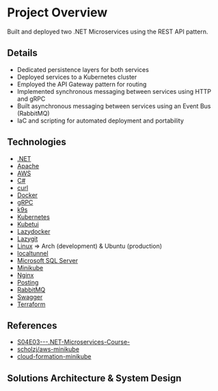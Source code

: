 # Project Overview

Built and deployed two .NET Microservices using the REST API pattern.

## Details

- Dedicated persistence layers for both services
- Deployed services to a Kubernetes cluster
- Employed the API Gateway pattern for routing
- Implemented synchronous messaging between services using HTTP and gRPC
- Built asynchronous messaging between services using an Event Bus (RabbitMQ)
- IaC and scripting for automated deployment and portability

## Technologies

- [.NET](https://dotnet.microsoft.com/en-us/)
- [Apache](https://www.apache.org/)
- [AWS](https://aws.amazon.com/)
- [C#](https://learn.microsoft.com/en-us/dotnet/csharp/)
- [curl](https://curl.se/)
- [Docker](https://learn.microsoft.com/en-us/dotnet/csharp/)
- [gRPC](https://grpc.io/)
- [k9s](https://github.com/derailed/k9s?ref=terminaltrove)
- [Kubernetes](https://kubernetes.io/)
- [Kubetui](https://github.com/sarub0b0/kubetui)
- [Lazydocker](https://github.com/jesseduffield/lazydocker)
- [Lazygit](https://github.com/jesseduffield/lazygit)
- [Linux](https://archlinux.org/) => Arch (development) & Ubuntu (production)
- [localtunnel](https://theboroer.github.io/localtunnel-www/)
- [Microsoft SQL Server](https://www.microsoft.com/en-us/sql-server/sql-server-downloads)
- [Minikube](https://minikube.sigs.k8s.io/docs/)
- [Nginx](https://kubernetes.github.io/ingress-nginx/deploy/)
- [Posting](https://github.com/darrenburns/posting)
- [RabbitMQ](https://www.rabbitmq.com/)
- [Swagger](https://swagger.io/why-swagger/)
- [Terraform](https://www.terraform.io/)

## References

- [S04E03---.NET-Microservices-Course-](https://github.com/binarythistle/S04E03---.NET-Microservices-Course-)
- [scholzj/aws-minikube](https://github.com/scholzj/aws-minikube)
- [cloud-formation-minikube](https://github.com/kobbikobb/cloud-formation-minikube)

## Solutions Architecture & System Design
